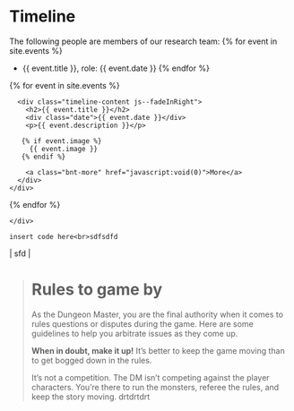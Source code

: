 # Timeline

 The following people are members of our research team:
 {% for event in site.events %}
 - {{ event.title }}, role: {{ event.date }}
 {% endfor %}
 
 
 
 <section class="timeline">
  <div class="container">
    
  {% for event in site.events %}   
    <div class="timeline-item">
      <div class="timeline-img"></div>

      <div class="timeline-content js--fadeInRight">
        <h2>{{ event.title }}</h2>
        <div class="date">{{ event.date }}</div>
        <p>{{ event.description }}</p>
       
       {% if event.image %}
         {{ event.image }}
       {% endif %}
       
        <a class="bnt-more" href="javascript:void(0)">More</a>
      </div>
    </div> 

 {% endfor %}

    </div>   

    



  </div>
</section>
 
 
 
 
 
 
 
 
 



`insert code here<br>sdfsdfd`

\| sfd \| 


> # Rules to game by
> As the Dungeon Master, you are the final authority when it comes to rules questions or disputes during the game.
> Here are some guidelines to help you arbitrate issues as they come up.
> 
> **When in doubt, make it up!** It’s better to keep the game moving than to get bogged down in the rules.
> 
> It’s not a competition. The DM isn’t competing against the player characters. You’re there to run the monsters, referee the rules, and keep the story moving.
> drtdrtdrt
